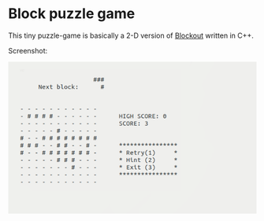 # Block puzzle game
This tiny puzzle-game is basically a 2-D version of [Blockout](https://en.wikipedia.org/wiki/Blockout) written in C++.

Screenshot:

![Alt text](/demo.png?raw=true "Screenshot")
